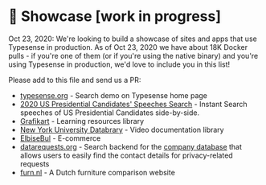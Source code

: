 # 🌟 Showcase [work in progress]

Oct 23, 2020: We're looking to build a showcase of sites and apps that use Typesense in production. As of Oct 23, 2020 we have about 18K Docker pulls - if you're one of them (or if you're using the native binary) and you're using Typesense in production, we'd love to include you in this list! 

Please add to this file and send us a PR:

- [typesense.org](typesense.org) - Search demo on Typesense home page
- [2020 US Presidential Candidates' Speeches Search](https://biden-trump-speeches-search.typesense.org/) - Instant Search speeches of US Presidential Candidates side-by-side.
- [Grafikart](https://www.grafikart.fr/) - Learning resources library
- [New York University Databrary](https://nyu.databrary.org/) - Video documentation library
- [ElbiseBul](https://www.elbisebul.com/) - E-commerce
- [datarequests.org](https://www.datarequests.org/) - Search backend for the [company database](https://www.datarequests.org/company) that allows users to easily find the contact details for privacy-related requests
- [furn.nl](https://furn.nl) - A Dutch furniture comparison website
